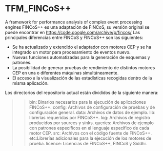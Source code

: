 # TFM_FINCoS++
A framework for performance analysis of complex event processing engines
FINCoS++ es una adaptación de FINCoS, su versión original se puede encontrar en https://code.google.com/archive/p/fincos/
Las principales diferencias entre FINCoS y FINCoS++ son las siguientes:
- Se ha actualizado y extendido el adaptador con motores CEP y se ha integrado un motor para procesamiento de eventos nuevo.
- Nuevas funciones automatizadas para la generación de esquemas y patrones.
- La posibilidad de generar pruebas de rendimiento de distintos motores CEP en una o diferentes máquinas simultáneamente.
- El acceso a la visualización de las estadísticas recogidas dentro de la misma aplicación.

Los directorios del repositorio actual están divididos de la siguiente manera:
>> bin: Binarios necesarios para la ejecución de aplicaciones FINCoS++.
>> config: Archivos de configuración de pruebas y de configuración general.
>> data: Archivos de datos de ejemplo.
>> lib: librerías requeridas por FINCoS++.
>> log: Archivos de registro producidos por sources y sinks.
>> queries: Archivos de ejemplo con patrones específicos en el lenguaje específico de cada motor CEP.
>> src: Archivos con el código fuente de FINCoS++.
>> etc:Librerías adicionales para la ejecución de los motores de prueba.
>> licence: Licencias de FINCoS++, FINCoS y Siddhi.
